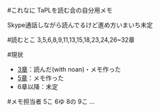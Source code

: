 #これなに
TaPLを読む会の自分用メモ

Skype通話しながら読んでるけど進め方いまいち未定


#読むとこ
3,5,6,8,9,11,13,15,18,23,24,26~32章

#現状
+ [3章](3.md)：読んだ(with noan)・メモ作った
+ [5章](5.md)：メモ作った
+ 6章以降：未定

#メモ担当者
5こ
6ゆ
8の
9こ
...
